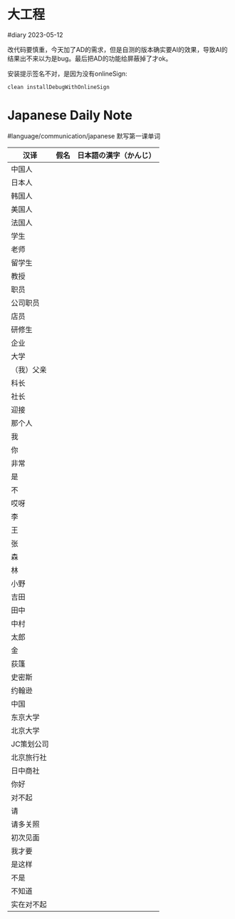 # 大工程

#diary 2023-05-12

改代码要慎重，今天加了AD的需求，但是自测的版本确实要AI的效果，导致AI的结果出不来以为是bug。最后把AD的功能给屏蔽掉了才ok。

安装提示签名不对，是因为没有onlineSign:

```shell
clean installDebugWithOnlineSign
```

# Japanese Daily Note

#language/communication/japanese 默写第一课单词

| 汉译       | 假名 | 日本語の漢字（かんじ） |
| ---------- | ---- | ---------------------- |
| 中国人     |      |                        |
| 日本人     |      |                        |
| 韩国人     |      |                        |
| 美国人     |      |                        |
| 法国人     |      |                        |
| 学生       |      |                        |
| 老师       |      |                        |
| 留学生     |      |                        |
| 教授       |      |                        |
| 职员       |      |                        |
| 公司职员   |      |                        |
| 店员       |      |                        |
| 研修生     |      |                        |
| 企业       |      |                        |
| 大学       |      |                        |
| （我）父亲 |      |                        |
| 科长       |      |                        |
| 社长       |      |                        |
| 迎接       |      |                        |
| 那个人     |      |                        |
| 我         |      |                        |
| 你         |      |                        |
| 非常       |      |                        |
| 是         |      |                        |
| 不         |      |                        |
| 哎呀       |      |                        |
| 李         |      |                        |
| 王         |      |                        |
| 张         |      |                        |
| 森         |      |                        |
| 林         |      |                        |
| 小野       |      |                        |
| 吉田       |      |                        |
| 田中       |      |                        |
| 中村       |      |                        |
| 太郎       |      |                        |
| 金         |      |                        |
| 荻篷       |      |                        |
| 史密斯     |      |                        |
| 约翰逊     |      |                        |
| 中国       |      |                        |
| 东京大学   |      |                        |
| 北京大学   |      |                        |
| JC策划公司 |      |                        |
| 北京旅行社 |      |                        |
| 日中商社   |      |                        |
| 你好       |      |                        |
| 对不起     |      |                        |
| 请         |      |                        |
| 请多关照   |      |                        |
| 初次见面   |      |                        |
| 我才要     |      |                        |
| 是这样     |      |                        |
| 不是       |      |                        |
| 不知道     |      |                        |
| 实在对不起 |      |                        |